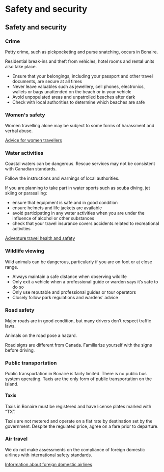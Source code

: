 # Safety and security

## Safety and security

### Crime

Petty crime, such as pickpocketing and purse snatching, occurs in Bonaire.

Residential break-ins and theft from vehicles, hotel rooms and rental units also take place.

* Ensure that your belongings, including your passport and other travel documents, are secure at all times
* Never leave valuables such as jewellery, cell phones, electronics, wallets or bags unattended on the beach or in your vehicle
* Avoid unpopulated areas and unpatrolled beaches after dark
* Check with local authorities to determine which beaches are safe

### Women's safety

Women travelling alone may be subject to some forms of harassment and verbal abuse.

[Advice for women travellers](https://travel.gc.ca/travelling/health-safety/advice-for-women-travellers "Advice for women travellers")

### Water activities

Coastal waters can be dangerous. Rescue services may not be consistent with Canadian standards.

Follow the instructions and warnings of local authorities.

If you are planning to take part in water sports such as scuba diving, jet skiing or parasailing:

* ensure that equipment is safe and in good condition
* ensure helmets and life jackets are available
* avoid participating in any water activities when you are under the influence of alcohol or other substances
* check that your travel insurance covers accidents related to recreational activities

[Adventure travel health and safety](https://travel.gc.ca/travelling/health-safety/adventure-travellers)

### Wildlife viewing

Wild animals can be dangerous, particularly if you are on foot or at close range.

* Always maintain a safe distance when observing wildlife
* Only exit a vehicle when a professional guide or warden says it’s safe to do so
* Only use reputable and professional guides or tour operators
* Closely follow park regulations and wardens’ advice

### Road safety

Major roads are in good condition, but many drivers don’t respect traffic laws.

Animals on the road pose a hazard.

Road signs are different from Canada. Familiarize yourself with the signs before driving.

### Public transportation

Public transportation in Bonaire is fairly limited. There is no public bus system operating. Taxis are the only form of public transportation on the island.

#### Taxis

Taxis in Bonaire must be registered and have license plates marked with “TX”.

Taxis are not metered and operate on a flat rate by destination set by the government. Despite the regulated price, agree on a fare prior to departure.

### Air travel

We do not make assessments on the compliance of foreign domestic airlines with international safety standards.

[Information about foreign domestic airlines](https://travel.gc.ca/air/in-flight-safety#other)